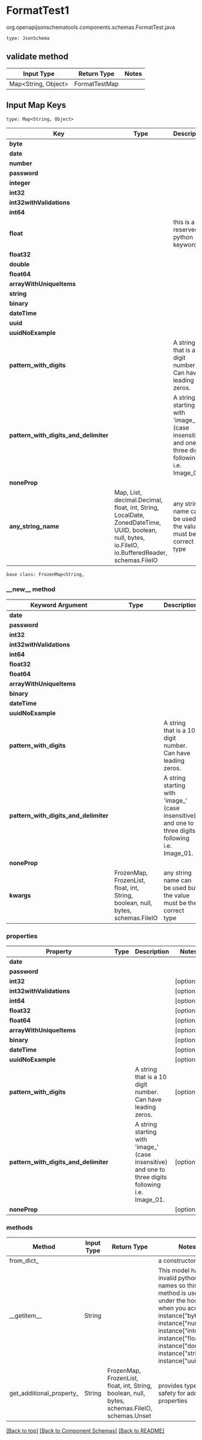 # FormatTest1
org.openapijsonschematools.components.schemas.FormatTest.java
```
type: JsonSchema
```

## validate method
| Input Type | Return Type | Notes |
| ---------- | ----------- | ----- |
| Map<String, Object> | FormatTestMap | |

## Input Map Keys
```
type: Map<String, Object>
```
Key | Type |  Description | Notes
------------ | ------------- | ------------- | -------------
**byte** |  |  |
**date** |  |  |
**number** |  |  |
**password** |  |  |
**integer** |  |  | [optional]
**int32** |  |  | [optional]
**int32withValidations** |  |  | [optional]
**int64** |  |  | [optional]
**float** |  | this is a reserved python keyword | [optional]
**float32** |  |  | [optional]
**double** |  |  | [optional]
**float64** |  |  | [optional]
**arrayWithUniqueItems** |  |  | [optional]
**string** |  |  | [optional]
**binary** |  |  | [optional]
**dateTime** |  |  | [optional]
**uuid** |  |  | [optional]
**uuidNoExample** |  |  | [optional]
**pattern_with_digits** |  | A string that is a 10 digit number. Can have leading zeros. | [optional]
**pattern_with_digits_and_delimiter** |  | A string starting with &#x27;image_&#x27; (case insensitive) and one to three digits following i.e. Image_01. | [optional]
**noneProp** |  |  | [optional]
**any_string_name** | Map, List, decimal.Decimal, float, int, String, LocalDate, ZonedDateTime, UUID, boolean, null, bytes, io.FileIO, io.BufferedReader, schemas.FileIO | any string name can be used but the value must be the correct type | [optional]

```
base class: FrozenMap<String, 
```
### &lowbar;&lowbar;new&lowbar;&lowbar; method
Keyword Argument | Type | Description | Notes
---------------- | ---- | ----------- | -----
**date** |  |  |
**password** |  |  |
**int32** |  |  | [optional]
**int32withValidations** |  |  | [optional]
**int64** |  |  | [optional]
**float32** |  |  | [optional]
**float64** |  |  | [optional]
**arrayWithUniqueItems** |  |  | [optional]
**binary** |  |  | [optional]
**dateTime** |  |  | [optional]
**uuidNoExample** |  |  | [optional]
**pattern_with_digits** |  | A string that is a 10 digit number. Can have leading zeros. | [optional]
**pattern_with_digits_and_delimiter** |  | A string starting with &#x27;image_&#x27; (case insensitive) and one to three digits following i.e. Image_01. | [optional]
**noneProp** |  |  | [optional]
**kwargs** | FrozenMap, FrozenList, float, int, String, boolean, null, bytes, schemas.FileIO | any string name can be used but the value must be the correct type | [optional] typed value is accessed with the get_additional_property_ method

### properties
Property | Type | Description | Notes
-------- | ---- | ----------- | -----
**date** |  |  |
**password** |  |  |
**int32** |  |  | [optional]
**int32withValidations** |  |  | [optional]
**int64** |  |  | [optional]
**float32** |  |  | [optional]
**float64** |  |  | [optional]
**arrayWithUniqueItems** |  |  | [optional]
**binary** |  |  | [optional]
**dateTime** |  |  | [optional]
**uuidNoExample** |  |  | [optional]
**pattern_with_digits** |  | A string that is a 10 digit number. Can have leading zeros. | [optional]
**pattern_with_digits_and_delimiter** |  | A string starting with &#x27;image_&#x27; (case insensitive) and one to three digits following i.e. Image_01. | [optional]
**noneProp** |  |  | [optional]

### methods
Method | Input Type | Return Type | Notes
------ | ---------- | ----------- | ------
from_dict_ |  |  | a constructor
&lowbar;&lowbar;getitem&lowbar;&lowbar; | String |  | This model has invalid python names so this method is used under the hood when you access instance["byte"], instance["number"], instance["integer"], instance["float"], instance["double"], instance["string"], instance["uuid"], 
get_additional_property_ | String | FrozenMap, FrozenList, float, int, String, boolean, null, bytes, schemas.FileIO, schemas.Unset | provides type safety for additional properties


[[Back to top]](#top) [[Back to Component Schemas]](../../../README.md#Component-Schemas) [[Back to README]](../../../README.md)
